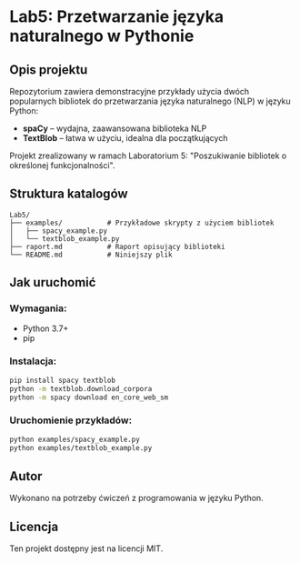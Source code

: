 # Lab5: Przetwarzanie języka naturalnego w Pythonie

## Opis projektu

Repozytorium zawiera demonstracyjne przykłady użycia dwóch popularnych bibliotek do przetwarzania języka naturalnego (NLP) w języku Python:
- **spaCy** – wydajna, zaawansowana biblioteka NLP
- **TextBlob** – łatwa w użyciu, idealna dla początkujących

Projekt zrealizowany w ramach Laboratorium 5: "Poszukiwanie bibliotek o określonej funkcjonalności".

## Struktura katalogów

```
Lab5/
├── examples/           # Przykładowe skrypty z użyciem bibliotek
│   ├── spacy_example.py
│   └── textblob_example.py
├── raport.md           # Raport opisujący biblioteki
└── README.md           # Niniejszy plik
```

## Jak uruchomić

### Wymagania:
- Python 3.7+
- pip

### Instalacja:

```bash
pip install spacy textblob
python -m textblob.download_corpora
python -m spacy download en_core_web_sm
```

### Uruchomienie przykładów:
```bash
python examples/spacy_example.py
python examples/textblob_example.py
```

## Autor
Wykonano na potrzeby ćwiczeń z programowania w języku Python.

## Licencja
Ten projekt dostępny jest na licencji MIT.
